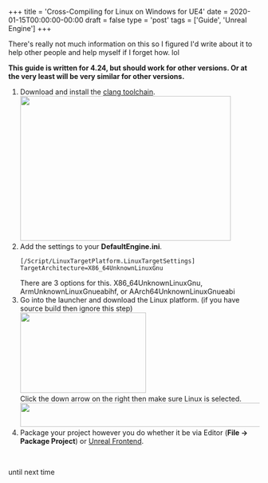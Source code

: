 +++
title = 'Cross-Compiling for Linux on Windows for UE4'
date = 2020-01-15T00:00:00-00:00
draft = false
type = 'post'
tags = ['Guide', 'Unreal Engine']
+++

<p>There's really not much information on this so I figured I'd write about it to help other people and help myself if I forget how. lol</p>
<p><strong>This guide is written for 4.24, but should work for other versions. Or at the very least will be very similar for other versions.</strong></p>
<ol>
<li>Download and install the <a href="https://docs.unrealengine.com/en-US/Platforms/Linux/GettingStarted/index.html">clang toolchain</a>.<br /><img style="height: 290px; width: 422px;" src="https://files.trdwll.net/2020/01/20/yf4mvb.png" alt="" /></li>
<li>Add the settings to your <strong>DefaultEngine.ini</strong>.
<pre><code>[/Script/LinuxTargetPlatform.LinuxTargetSettings]
TargetArchitecture=X86_64UnknownLinuxGnu</code></pre>
There are 3 options for this. X86_64UnknownLinuxGnu, ArmUnknownLinuxGnueabihf, or AArch64UnknownLinuxGnueabi</li>
<li>Go into the launcher and download the Linux platform. (if you have source build then ignore this step)<br /><img style="height: 161px; width: 252px;" src="https://files.trdwll.net/2020/01/20/oii7jo.png" alt="" /><br />Click the down arrow on the right then make sure Linux is selected.<br /><img style="height: 48px; width: 599px;" src="https://files.trdwll.net/2020/01/20/5rabcv.png" alt="" /></li>
<li>Package your project however you do whether it be via Editor (<strong>File -&gt; Package Project</strong>) or <a href="https://trdwll.com/blog/using-unreal-frontend-package-your-project/">Unreal Frontend</a>.</li>
</ol>
<p>&nbsp;</p>
<p>until next time</p>